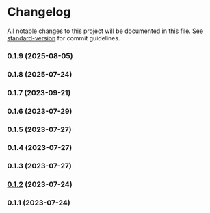 # Changelog

All notable changes to this project will be documented in this file. See [standard-version](https://github.com/conventional-changelog/standard-version) for commit guidelines.

### 0.1.9 (2025-08-05)

### 0.1.8 (2025-07-24)

### 0.1.7 (2023-09-21)

### 0.1.6 (2023-07-29)

### 0.1.5 (2023-07-27)

### 0.1.4 (2023-07-27)

### 0.1.3 (2023-07-27)

### [0.1.2](https://github.com/iErik/react-generics/compare/v0.1.1...v0.1.2) (2023-07-24)

### 0.1.1 (2023-07-24)
